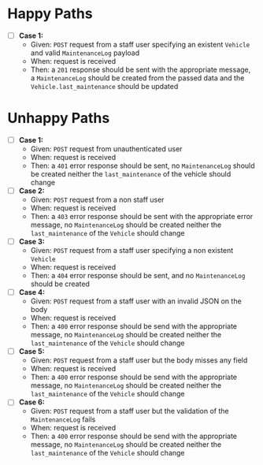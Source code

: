# Happy Paths
- [ ] **Case 1:**
	- Given: `POST` request from a staff user specifying an existent `Vehicle` and valid `MaintenanceLog` payload
	- When: request is received
	- Then: a `201` response should be sent with the appropriate message, a `MaintenanceLog` should be created from the passed data and the `Vehicle.last_maintenance` should be updated
# Unhappy Paths
- [ ] **Case 1:**
	- Given: `POST` request from unauthenticated user
	- When: request is received
	- Then: a `401` error response should be sent, no `MaintenanceLog` should be created neither the `last_maintenance` of the vehicle should change
- [ ] **Case 2:**
	- Given: `POST` request from a non staff user
	- When: request is received
	- Then: a `403` error response should be sent with the appropriate error message, no `MaintenanceLog` should be created neither the `last_maintenance` of the `Vehicle` should change
- [ ] **Case 3:**
	- Given: `POST` request from a staff user specifying a non existent `Vehicle`
	- When: request is received
	- Then: a `404` error response should be sent, and no `MaintenanceLog` should be created
- [ ] **Case 4:**
	- Given: `POST` request from a staff user with an invalid JSON on the body
	- When: request is received
	- Then: a `400` error response should be send with the appropriate message, no `MaintenanceLog` should be created neither the `last_maintenance` of the `Vehicle` should change
- [ ] **Case 5:**
	- Given: `POST` request from a staff user but the body misses any field
	- When: request is received
	- Then: a `400` error response should be send with the appropriate message, no `MaintenanceLog` should be created neither the `last_maintenance` of the `Vehicle` should change
- [ ] **Case 6:**
	- Given: `POST` request from a staff user but the validation of the `MaintenanceLog` fails
	- When: request is received
	- Then: a `400` error response should be send with the appropriate message, no `MaintenanceLog` should be created neither the `last_maintenance` of the `Vehicle` should change